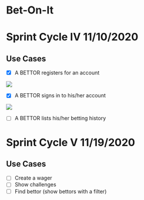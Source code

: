 # Bet-On-It
# Sprint Cycle IV 11/10/2020 
## Use Cases
- [x] A BETTOR registers for an account 
<img src="https://i.imgur.com/t41QA1E.gif">

- [x] A BETTOR signs in to his/her account
<img src="https://i.imgur.com/04BDn7o.gif">

- [ ] A BETTOR lists his/her betting history

# Sprint Cycle V 11/19/2020
## Use Cases
- [ ] Create a wager
- [ ] Show challenges
- [ ] Find bettor (show bettors with a filter)
